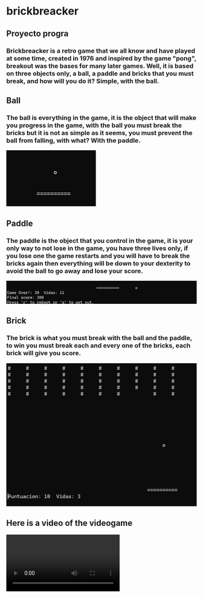 # brickbreacker
## Proyecto progra
### Brickbreacker is a retro game that we all know and have played at some time, created in 1976 and inspired by the game "pong", breakout was the bases for many later games. Well, it is based on three objects only, a ball, a paddle and bricks that you must break, and how will you do it? Simple, with the ball. 

## Ball
### The ball is everything in the game, it is the object that will make you progress in the game, with the ball you must break the bricks but it is not as simple as it seems, you must prevent the ball from falling, with what? With the paddle.
![alt text](bola.png)

## Paddle
### The paddle is the object that you control in the game, it is your only way to not lose in the game, you have three lives only, if you lose one the game restarts and you will have to break the bricks again then everything will be down to your dexterity to avoid the ball to go away and lose your score.
![alt text](paleta.png)
 
 ## Brick
 ### The brick is what you must break with the ball and the paddle, to win you must break each and every one of the bricks, each brick will give you score.
 ![alt text](ladrillos.png)

  ## Here is a video of the videogame
<video controls src="Ball.cpp - proyecto-breakout [Codespaces_ glowing space spork] - Visual Studio Code y 4 páginas más - Personal_ Microsoft​ Edge 2024-06-20 00-19-45.mp4" title="Title"></video>

